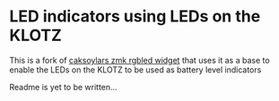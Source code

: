 # LED indicators using LEDs on the KLOTZ

This is a fork of [caksoylars zmk rgbled widget](https://github.com/caksoylar/zmk-rgbled-widget) that uses it as a base to enable the LEDs on the KLOTZ to be used as
battery level indicators

Readme is yet to be written...
